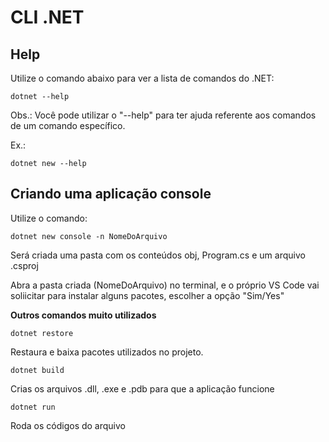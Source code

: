 # CLI .NET

## Help

Utilize o comando abaixo para ver a lista de comandos do .NET:

    dotnet --help

Obs.: Você pode utilizar o "--help" para ter ajuda referente aos comandos de um comando específico.

Ex.:

    dotnet new --help

## Criando uma aplicação console

Utilize o comando:

    dotnet new console -n NomeDoArquivo

Será criada uma pasta com os conteúdos obj, Program.cs e um arquivo .csproj

Abra a pasta criada (NomeDoArquivo) no terminal, e o próprio VS Code vai soliicitar para instalar alguns pacotes, escolher a opção "Sim/Yes"

**Outros comandos muito utilizados**

    dotnet restore

Restaura e baixa pacotes utilizados no projeto.

    dotnet build

Crias os arquivos .dll, .exe e .pdb para que a aplicação funcione

    dotnet run

Roda os códigos do arquivo


